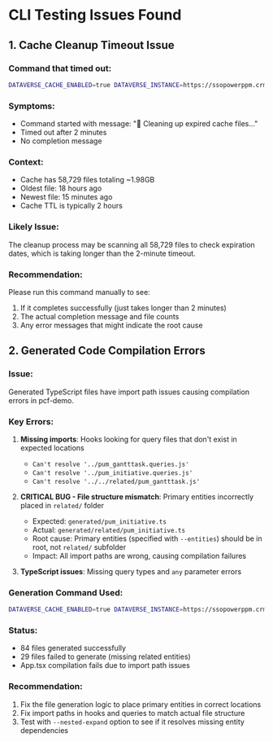 # CLI Testing Issues Found

## 1. Cache Cleanup Timeout Issue

### Command that timed out:
```bash
DATAVERSE_CACHE_ENABLED=true DATAVERSE_INSTANCE=https://ssopowerppm.crm4.dynamics.com node dist/bin/cli.cjs cache cleanup
```

### Symptoms:
- Command started with message: "🧹 Cleaning up expired cache files..."
- Timed out after 2 minutes
- No completion message

### Context:
- Cache has 58,729 files totaling ~1.98GB
- Oldest file: 18 hours ago  
- Newest file: 15 minutes ago
- Cache TTL is typically 2 hours

### Likely Issue:
The cleanup process may be scanning all 58,729 files to check expiration dates, which is taking longer than the 2-minute timeout.

### Recommendation:
Please run this command manually to see:
1. If it completes successfully (just takes longer than 2 minutes)
2. The actual completion message and file counts
3. Any error messages that might indicate the root cause

## 2. Generated Code Compilation Errors

### Issue:
Generated TypeScript files have import path issues causing compilation errors in pcf-demo.

### Key Errors:
1. **Missing imports**: Hooks looking for query files that don't exist in expected locations
   - `Can't resolve '../pum_gantttask.queries.js'` 
   - `Can't resolve '../pum_initiative.queries.js'`
   - `Can't resolve '../../related/pum_gantttask.js'`

2. **CRITICAL BUG - File structure mismatch**: Primary entities incorrectly placed in `related/` folder
   - Expected: `generated/pum_initiative.ts`
   - Actual: `generated/related/pum_initiative.ts`
   - Root cause: Primary entities (specified with `--entities`) should be in root, not `related/` subfolder
   - Impact: All import paths are wrong, causing compilation failures

3. **TypeScript issues**: Missing query types and `any` parameter errors

### Generation Command Used:
```bash
DATAVERSE_CACHE_ENABLED=true DATAVERSE_INSTANCE=https://ssopowerppm.crm4.dynamics.com node dist/bin/cli.cjs generate --entities pum_initiative,pum_gantttask --generate-related-entities --output-dir pcf-demo/generated
```

### Status:
- 84 files generated successfully
- 29 files failed to generate (missing related entities)
- App.tsx compilation fails due to import path issues

### Recommendation:
1. Fix the file generation logic to place primary entities in correct locations
2. Fix import paths in hooks and queries to match actual file structure
3. Test with `--nested-expand` option to see if it resolves missing entity dependencies